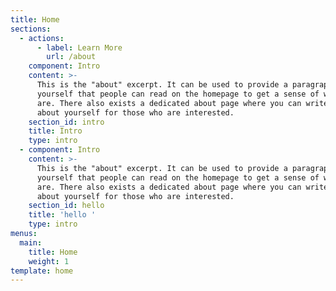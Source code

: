 ```yaml
---
title: Home
sections:
  - actions:
      - label: Learn More
        url: /about
    component: Intro
    content: >-
      This is the "about" excerpt. It can be used to provide a paragraph about
      yourself that people can read on the homepage to get a sense of who you
      are. There also exists a dedicated about page where you can write more
      about yourself for those who are interested.
    section_id: intro
    title: Intro
    type: intro
  - component: Intro
    content: >-
      This is the "about" excerpt. It can be used to provide a paragraph about
      yourself that people can read on the homepage to get a sense of who you
      are. There also exists a dedicated about page where you can write more
      about yourself for those who are interested.
    section_id: hello
    title: 'hello '
    type: intro
menus:
  main:
    title: Home
    weight: 1
template: home
---
```


